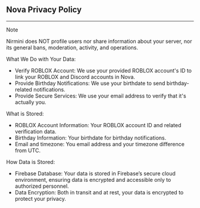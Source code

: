 ## Nova Privacy Policy
---

> [!NOTE]
> Nirmini does NOT profile users nor share information about your server, nor its general bans, moderation, activity, and operations.

What We Do with Your Data:
- Verify ROBLOX Account: We use your provided ROBLOX account's ID to link your ROBLOX and Discord accounts in Nova.
- Provide Birthday Notifications: We use your birthdate to send birthday-related notifications.
- Provide Secure Services: We use your email address to verify that it's actually you.

What is Stored:
- ROBLOX Account Information: Your ROBLOX account ID and related verification data.
- Birthday Information: Your birthdate for birthday notifications.
- Email and timezone: You email address and your timezone difference from UTC.

How Data is Stored:
- Firebase Database: Your data is stored in Firebase’s secure cloud environment, ensuring data is encrypted and accessible only to authorized personnel.
- Data Encryption: Both in transit and at rest, your data is encrypted to protect your privacy.
